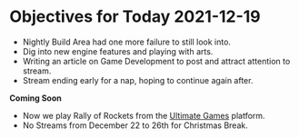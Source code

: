 # Objectives for Today 2021-12-19

- Nightly Build Area had one more failure to still look into.
- Dig into new engine features and playing with arts.
- Writing an article on Game Development to post and attract attention to stream.
- Stream ending early for a nap, hoping to continue again after.

**Coming Soon**

- Now we play Rally of Rockets from the [Ultimate Games](https://ultimate.games/) platform.
- No Streams from December 22 to 26th for Christmas Break.

